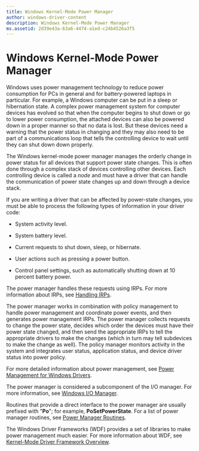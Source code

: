 ```yaml
---
title: Windows Kernel-Mode Power Manager
author: windows-driver-content
description: Windows Kernel-Mode Power Manager
ms.assetid: 2d39e43a-63a6-4474-a1ed-c24b4526a3f5
---
```


# Windows Kernel-Mode Power Manager


Windows uses power management technology to reduce power consumption for PCs in general and for battery-powered laptops in particular. For example, a Windows computer can be put in a sleep or hibernation state. A complex power management system for computer devices has evolved so that when the computer begins to shut down or go to lower power consumption, the attached devices can also be powered down in a proper manner so that no data is lost. But these devices need a warning that the power status in changing and they may also need to be part of a communications loop that tells the controlling device to wait until they can shut down down properly.

The Windows kernel-mode power manager manages the orderly change in power status for all devices that support power state changes. This is often done through a complex stack of devices controlling other devices. Each controlling device is called a *node* and must have a driver that can handle the communication of power state changes up and down through a device stack.

If you are writing a driver that can be affected by power-state changes, you must be able to process the following types of information in your driver code:

-   System activity level.

-   System battery level.

-   Current requests to shut down, sleep, or hibernate.

-   User actions such as pressing a power button.

-   Control panel settings, such as automatically shutting down at 10 percent battery power.

The power manager handles these requests using IRPs. For more information about IRPs, see [Handling IRPs](handling-irps.md).

The power manager works in combination with policy management to handle power management and coordinate power events, and then generates power management IRPs. The power manager collects requests to change the power state, decides which order the devices must have their power state changed, and then send the appropriate IRPs to tell the appropriate drivers to make the changes (which in turn may tell subdevices to make the change as well). The policy manager monitors activity in the system and integrates user status, application status, and device driver status into power policy.

For more detailed information about power management, see [Power Management for Windows Drivers](implementing-power-management.md).

The power manager is considered a subcomponent of the I/O manager. For more information, see [Windows I/O Manager](windows-kernel-mode-i-o-manager.md).

Routines that provide a direct interface to the power manager are usually prefixed with "**Po**"; for example, **PoSetPowerState**. For a list of power manager routines, see [Power Manager Routines](https://msdn.microsoft.com/library/windows/hardware/ff559835).

The Windows Driver Frameworks (WDF) provides a set of libraries to make power management much easier. For more information about WDF, see [Kernel-Mode Driver Framework Overview](https://msdn.microsoft.com/library/windows/hardware/ff544296).

 

 




